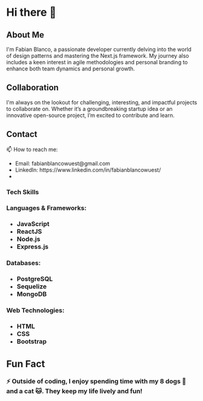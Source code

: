 <h1>Hi there 👋</h1>
<h2>About Me</h2>

<p>
  I'm Fabian Blanco, a passionate developer currently delving into the world of design patterns and mastering the Next.js framework. My journey also includes a keen interest in agile methodologies and personal branding to enhance both team dynamics and personal growth.
</p>

<h2>Collaboration</h2>

<p>I'm always on the lookout for challenging, interesting, and impactful projects to collaborate on. Whether it’s a groundbreaking startup idea or an innovative open-source project, I’m excited to contribute and learn.</p>

<h2>Contact</h2>
<p>📫 How to reach me:</p>
<ul>
  <li>Email: fabianblancowuest@gmail.com</li>
  <li>LinkedIn: https://www.linkedin.com/in/fabianblancowuest/<li>
</ul>
<h3>Tech Skills<h/3>
<h4>Languages & Frameworks:</h4>
<ul>
  <li>JavaScript</li>
  <li>ReactJS</li>
  <li>Node.js</li>
  <li>Express.js</li>
</ul>
<h4>Databases:</h4>
<ul>
  <li>PostgreSQL</li>
  <li>Sequelize</li>
  <li>MongoDB</li> 
</ul>
<h4>Web Technologies:</h4>
<ul>
  <li>HTML</li>
  <li>CSS</li>
  <li>Bootstrap</li>
</ul>
  
<h2>Fun Fact</h2>
<p>⚡ Outside of coding, I enjoy spending time with my 8 dogs 🐶 and a cat 🐱. They keep my life lively and fun!</p>
